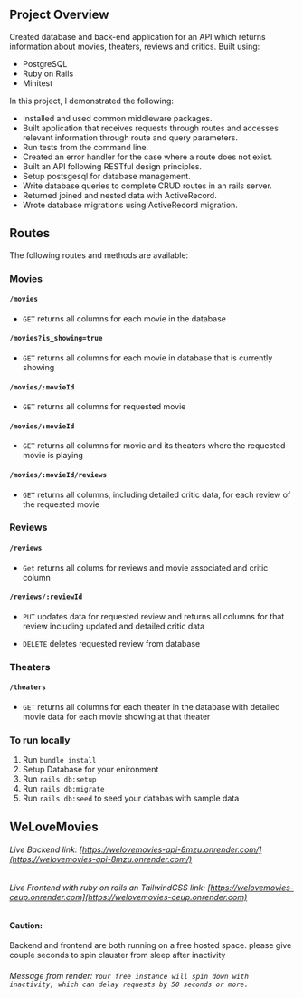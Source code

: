 ## Project Overview

Created database and back-end application for an API which returns information about movies, theaters, reviews and critics.
Built using:

- PostgreSQL
- Ruby on Rails
- Minitest

In this project, I demonstrated the following:

- Installed and used common middleware packages.
- Built application that receives requests through routes and accesses relevant information through route and query parameters.
- Run tests from the command line.
- Created an error handler for the case where a route does not exist.
- Built an API following RESTful design principles.
- Setup postsgesql for database management.
- Write database queries to complete CRUD routes in an rails server.
- Returned joined and nested data with ActiveRecord.
- Wrote database migrations using ActiveRecord migration.

## Routes

The following routes and methods are available:

### Movies

#### `/movies`

- `GET` returns all columns for each movie in the database

#### `/movies?is_showing=true`

- `GET` returns all columns for each movie in database that is currently showing

#### `/movies/:movieId`

- `GET` returns all columns for requested movie

#### `/movies/:movieId`

- `GET` returns all columns for movie and its theaters where the requested movie is playing

#### `/movies/:movieId/reviews`

- `GET` returns all columns, including detailed critic data, for each review of the requested movie

### Reviews

#### `/reviews`
- `Get` returns all colums for reviews and movie associated and critic column

#### `/reviews/:reviewId`

- `PUT` updates data for requested review and returns all columns for that review including updated and detailed critic data

* `DELETE` deletes requested review from database

### Theaters

#### `/theaters`

- `GET` returns all columns for each theater in the database with detailed movie data for each movie showing at that theater

### To run locally

1. Run `bundle install`
2. Setup Database for your enironment
3. Run `rails db:setup`
4. Run `rails db:migrate`
5. Run `rails db:seed` to seed your databas with sample data
## WeLoveMovies
###### Live Backend link: [https://welovemovies-api-8mzu.onrender.com/](https://welovemovies-api-8mzu.onrender.com/)

###### Live Frontend with ruby on rails an TailwindCSS link: [https://welovemovies-ceup.onrender.com](https://welovemovies-ceup.onrender.com)


#### Caution: 
Backend and frontend are both running on a free hosted space. please give couple seconds to spin clauster from sleep after inactivity
###### Message from render: `Your free instance will spin down with inactivity, which can delay requests by 50 seconds or more.`


